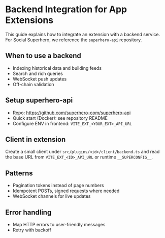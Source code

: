 # Backend Integration for App Extensions

This guide explains how to integrate an extension with a backend service. For Social Superhero, we reference the `superhero-api` repository.

## When to use a backend
- Indexing historical data and building feeds
- Search and rich queries
- WebSocket push updates
- Off-chain validation

## Setup superhero-api
- Repo: https://github.com/superhero-com/superhero-api
- Quick start (Docker): see repository README
- Configure ENV in frontend: `VITE_EXT_<YOUR_EXT>_API_URL`

## Client in extension
Create a small client under `src/plugins/<id>/client/backend.ts` and read the base URL from `VITE_EXT_<ID>_API_URL` or runtime `__SUPERCONFIG__`.

## Patterns
- Pagination tokens instead of page numbers
- Idempotent POSTs, signed requests where needed
- WebSocket channels for live updates

## Error handling
- Map HTTP errors to user-friendly messages
- Retry with backoff
